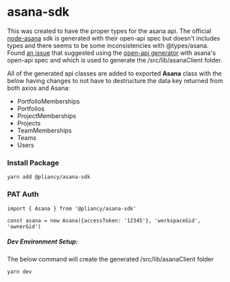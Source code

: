 # asana-sdk



This was created to have the proper types for the asana api. The official [node-asana](https://github.com/Asana/node-asana) sdk is generated with their open-api spec but doesn't includes types and there seems to be some inconsistencies with  @types/asana. Found [an issue](https://github.com/Asana/node-asana/issues/244) that suggested using the [open-api generator](https://github.com/OpenAPITools/openapi-generator-cli) with asana's open-api spec and which is used to generate the /src/lib/asanaClient folder. 

All of the generated api classes are added to exported **Asana** class with the below having changes to not have to destructure the data key returned from both axios and Asana:

- PortfolioMemberships
- Portfolios
- ProjectMemberships
- Projects
- TeamMemberships
- Teams
- Users

### Install Package

```
yarn add @pliancy/asana-sdk
```



### PAT Auth

```
import { Asana } from '@pliancy/asana-sdk'

const asana = new Asana({accessToken: '12345'}, 'workspaceGid', 'ownerGid')
```



##### Dev Environment Setup:

The below command will create the generated /src/lib/asanaClient folder

```
yarn dev
```







